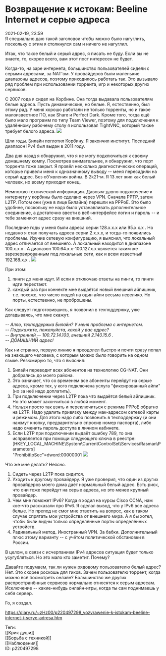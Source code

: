 Возвращение к истокам: Beeline Internet и серые адреса
=======================================================

   
 2021-02-19, 23:59   
  Я специально даю такой заголовок чтобы можно было нагуглить, поскольку с этим я столкнулся сам и ничего не нагуглил.   
   
 Итак, что такое белый и серый адрес, я писать не буду. Если вы не знаете, то, скорее всего, вам этот пост интересен не будет.   
   
 Когда-то, на заре интернета, большинство пользователей сидели с серыми адресами, за NAT'ом. У провайдеров были маленькие диапазоны адресов, поэтому приходилось работать так. Это вызывало ряд проблем при использовании торрента, игр и некоторых других сервисов.   
   
 С 2007 года я сидел на Корбине. Она тогда выдавала пользователям белые адреса. Пусть динамические, но белые. Я, естественно, был этому рад. У меня хорошо работали не только торренты, но и такое малоизвестное ПО, как Share и Perfect Dark. Кроме того, тогда ещё было мало программ по типу Team Viewer, поэтому для подключения к удалённому рабочему столу я использовал TightVNC, который также требует белого адреса.  [![](https://i.imgur.com/gsVdz7b.png)](https://i.imgur.com/gsVdz7b.png)    
   
 Шли годы. Билайн поглотил Корбину. Я закончил институт. Последний диапазон IPv4 был выдан в 2011 году.   
   
 Два дня назад я обнаружил, что я не могу подключиться к своему домашнему компу. Посмотрев внимательнее, я обнаружил, что порт торрента тоже закрыт. Я провёл несколько диагностических операций, которые привели меня к однозначному выводу -- меня пересадили на серый адрес. Без об'явления войны. В 2k21-м. Я 13 лет жил как белый человек, но всему приходит конец.   
   
 Немножко технической информации. Давным-давно подключение к интернету у корбины было сделано через VPN. Сначала PPTP, затем L2TP. Потом они (уже в лице Билайна) перешли на PPPoE. Это было удобнее, поскольку не надо было устанавливать дополнительное соединение, а достаточно ввести в веб-интерфейсе логин и пароль -- и тебе заменяют адрес сразу на внешний.   
   
 Последние годы у меня были адреса серии 128.x.x.x или 95.x.x.x . Но недавно я стал получать адреса серии 2.x.x.x, и тогда-то появились проблемы. Изучив сетевую конфигурацию, я выяснил, что локальный адрес отличается от внешнего. А локальный находится в диапазоне 100.x.x.x . А диапазон 100.64.x.x-100.127.x.x является таким же зарезервированным под локальные сети, как и всем известный 192.168.x.x .  [![](https://i.imgur.com/gsVdz7b.png)](https://i.imgur.com/gsVdz7b.png)    
   
 При этом:   
 1. пинги до меня идут. И если я отключаю ответы на пинги, то пинги идти перестают.   
 2. каждый раз при коннекте мне выдаётся новый внешний айпишник, т.е. похоже, что число людей на один айпи весьма невелико. Но порты, естественно, не проброшены.   
   
 Как следует подготовившись, я позвонил в техподдержку, уже догадываясь, что мне скажут.   
   
  *-- Алло, техподдержка Билайн? У меня проблема с интернетом.   
 -- Подскажите, пожалуйста, какой у вас адрес?   
 -- Внутренний -- 100.72.14.103, внешний 2.140.15.6 .   
 -- ДОМАШНИЙ адрес!*    
   
 Как ни странно, первую линию я преодолел быстро и почти сразу попал на знающего человека, с которым можно было говорить на одном языке. Резюмирую то, что я выяснил:   
   
 1. Билайн переводит всех абонентов на технологию CG-NAT. Они добрались до моего района.   
 2. Это означает, что со временем все абоненты перейдут на серые адреса, кроме тех, у кого подключена услуга "фиксированный айпи" (но за неё надо доплатить).   
 3. При подключении через L2TP пока что выдаётся белый айпишник. Но это может закончиться в любой момент.   
 4. Нельзя просто так взять и переключиться с режима PPPoE обратно на L2TP. Надо удалить привязку между мак-адресом сетевой карты и режимом. Для этого надо либо позвонить в техподдержку (и они нажмут кнопку, предварительно спросив номер паспорта), либо надо сменить пароль доступа в личном кабинете.   
 5. Если L2TP при подключении выдаёт ошибку 789, то она исправляется при помощи следующего ключа в реестре:   
 [HKEY\_LOCAL\_MACHINE\System\CurrentControlSet\Services\Rasman\Parameters]   
 "ProhibitIpSec"=dword:00000001  [![](https://i.imgur.com/gsVdz7b.png)](https://i.imgur.com/gsVdz7b.png)    
   
 Что же мне делать? Неясно.   
   
 1. Сидеть через L2TP пока сидится.   
 2. Уходить к другому провайдеру. Я уже проверил, что один из других провайдеров моего дома даёт нормальный белый адрес. Есть риск, что они тоже перейдут на серые адреса, но это менее крупный провайдер.   
 3. Чем мне поможет IPv6? Когда я ходил на курсы Cisco CCNA, нам кое-что рассказали про IPv6. Я сделал вывод, что у IPv6 все адреса белые. Но препод не смог мне ответить на вопрос, как в таком случае спрятать мои устройства от внешнего мира. А я бы хотел, чтобы были видны только определённые порты определённых устройств.   
 4. Радикальный метод. Иностранный VPN. За бабки. Дополнительный плюс этому варианту -- с учётом политической обстановки в России.   
   
 В целом, в связи с исчерпанием IPv4 адресов ситуация будет только усугубляться. Но это мало кто заметит. Почему?   
   
 Давайте подумаем, так ли нужен рядовому пользователю белый адрес? Нет. Это скорее роскошь для гиков. Зачем пользователю торрент, когда можно всё посмотреть онлайн? Большинство же других распространённых сервисов нормально относятся к серым адресам. Исключение -- какие-нибудь онлайн-игры, когда ты сам поднимаешь у себя сервер.   
   
   
 Го, я создал.   
    
 <https://diary.ru/~zHz00/p220497298_vozvrawenie-k-istokam-beeline-internet-i-serye-adresa.htm>   
   
 Теги:   
 [[Крик души]]   
 [[Борьба с техникой]]   
 [[Наблюдения]]   
 ID: p220497298